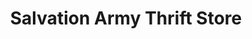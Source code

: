 ---
title: "Salvation Army Thrift Store"
url: /sechelt/salvation-army-thrift-store/
shop: charity
---